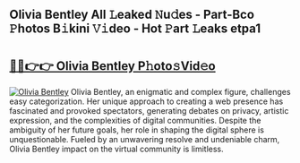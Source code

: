 ## Olivia Bentley All 𝙻eaked 𝙽u𝚍es - Part-Bco 𝙿hotos B𝚒kini 𝚅𝚒deo - Hot 𝙿art 𝙻eaks etpa1

# <h2><a href="http://ld287k.urlbe.top/?page=Olivia+Bentley">🔗🔗👉👉 Olivia Bentley P𝚑oto𝚜Vid𝚎o</a></h2>

[![Olivia Bentley](https://i.imgur.com/eBuTRDB.gif)](http://ld287k.urlbe.top/?page=Olivia+Bentley)
Olivia Bentley, an enigmatic and complex figure, challenges easy categorization. Her unique approach to creating a web presence has fascinated and provoked spectators, generating debates on privacy, artistic expression, and the complexities of digital communities. Despite the ambiguity of her future goals, her role in shaping the digital sphere is unquestionable. Fueled by an unwavering resolve and undeniable charm, Olivia Bentley impact on the virtual community is limitless.
